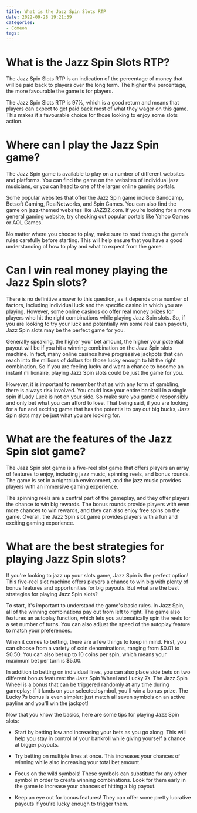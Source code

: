 ```yaml
---
title: What is the Jazz Spin Slots RTP 
date: 2022-09-28 19:21:59
categories:
- Comeon
tags:
---
```



# What is the Jazz Spin Slots RTP? 

The Jazz Spin Slots RTP is an indication of the percentage of money that will be paid back to players over the long term. The higher the percentage, the more favourable the game is for players.

The Jazz Spin Slots RTP is 97%, which is a good return and means that players can expect to get paid back most of what they wager on this game. This makes it a favourable choice for those looking to enjoy some slots action.

# Where can I play the Jazz Spin game? 

The Jazz Spin game is available to play on a number of different websites and platforms. You can find the game on the websites of individual jazz musicians, or you can head to one of the larger online gaming portals.

Some popular websites that offer the Jazz Spin game include Bandcamp, Betsoft Gaming, RealNetworks, and Spin Games. You can also find the game on jazz-themed websites like JAZZIZ.com. If you’re looking for a more general gaming website, try checking out popular portals like Yahoo Games or AOL Games.

No matter where you choose to play, make sure to read through the game’s rules carefully before starting. This will help ensure that you have a good understanding of how to play and what to expect from the game.

# Can I win real money playing the Jazz Spin slots? 

There is no definitive answer to this question, as it depends on a number of factors, including individual luck and the specific casino in which you are playing. However, some online casinos do offer real money prizes for players who hit the right combinations while playing Jazz Spin slots. So, if you are looking to try your luck and potentially win some real cash payouts, Jazz Spin slots may be the perfect game for you.

Generally speaking, the higher your bet amount, the higher your potential payout will be if you hit a winning combination on the Jazz Spin slots machine. In fact, many online casinos have progressive jackpots that can reach into the millions of dollars for those lucky enough to hit the right combination. So if you are feeling lucky and want a chance to become an instant millionaire, playing Jazz Spin slots could be just the game for you.

However, it is important to remember that as with any form of gambling, there is always risk involved. You could lose your entire bankroll in a single spin if Lady Luck is not on your side. So make sure you gamble responsibly and only bet what you can afford to lose. That being said, if you are looking for a fun and exciting game that has the potential to pay out big bucks, Jazz Spin slots may be just what you are looking for.

# What are the features of the Jazz Spin slot game? 

The Jazz Spin slot game is a five-reel slot game that offers players an array of features to enjoy, including jazz music, spinning reels, and bonus rounds. The game is set in a nightclub environment, and the jazz music provides players with an immersive gaming experience.

The spinning reels are a central part of the gameplay, and they offer players the chance to win big rewards. The bonus rounds provide players with even more chances to win rewards, and they can also enjoy free spins on the game. Overall, the Jazz Spin slot game provides players with a fun and exciting gaming experience.

# What are the best strategies for playing Jazz Spin slots?

If you're looking to jazz up your slots game, Jazz Spin is the perfect option! This five-reel slot machine offers players a chance to win big with plenty of bonus features and opportunities for big payouts. But what are the best strategies for playing Jazz Spin slots?

To start, it's important to understand the game's basic rules. In Jazz Spin, all of the winning combinations pay out from left to right. The game also features an autoplay function, which lets you automatically spin the reels for a set number of turns. You can also adjust the speed of the autoplay feature to match your preferences.

When it comes to betting, there are a few things to keep in mind. First, you can choose from a variety of coin denominations, ranging from $0.01 to $0.50. You can also bet up to 10 coins per spin, which means your maximum bet per turn is $5.00.

In addition to betting on individual lines, you can also place side bets on two different bonus features: the Jazz Spin Wheel and Lucky 7s. The Jazz Spin Wheel is a bonus that can be triggered randomly at any time during gameplay; if it lands on your selected symbol, you'll win a bonus prize. The Lucky 7s bonus is even simpler: just match all seven symbols on an active payline and you'll win the jackpot!

Now that you know the basics, here are some tips for playing Jazz Spin slots:

- Start by betting low and increasing your bets as you go along. This will help you stay in control of your bankroll while giving yourself a chance at bigger payouts.

- Try betting on multiple lines at once. This increases your chances of winning while also increasing your total bet amount.

- Focus on the wild symbols! These symbols can substitute for any other symbol in order to create winning combinations. Look for them early in the game to increase your chances of hitting a big payout.

- Keep an eye out for bonus features! They can offer some pretty lucrative payouts if you're lucky enough to trigger them.